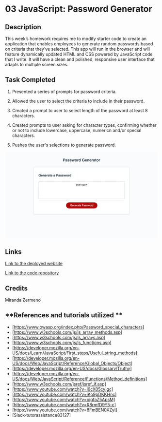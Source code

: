 # 03 JavaScript: Password Generator 

##  **Description**
This week’s homework requires me to modify starter code to create an application that enables employees to generate random passwords based on criteria that they’ve selected. This app will run in the browser and will feature dynamically updated HTML and CSS powered by JavaScript code that I write. It will have a clean and polished, responsive user interface that adapts to multiple screen sizes.

## **Task Completed**
 1. Presented a series of prompts for password criteria.

 2. Allowed the user to select the criteria to include in their password. 

 3. Created a prompt to user to select length of the password at least 8 characters.

 4. Created prompts to user asking for character types, confirming whether or not to include lowercase, uppercase, numericn and/or special characters.

 5. Pushes the user's selections to generate password.

![Password Generator](https://raw.githubusercontent.com/Zermeno94/password-generator/main/Password%20Generator%20.png)


## **Links**

 [Link to the deployed website](https://zermeno94.github.io/password-generator/)

 [Link to the code repository](https://github.com/Zermeno94/password-generator)

## **Credits**
Miranda Zermeno

## **References and tutorials utilized **
* [https://www.owasp.org/index.php/Password_special_characters] 
* [https://www.w3schools.com/js/js_array_methods.asp]
* [https://www.w3schools.com/js/js_arrays.asp]
* [https://www.w3schools.com/js/js_functions.asp]
* [https://developer.mozilla.org/en-US/docs/Learn/JavaScript/First_steps/Useful_string_methods]
* [https://developer.mozilla.org/en-US/docs/Web/JavaScript/Reference/Global_Objects/Object]
* [https://developer.mozilla.org/en-US/docs/Glossary/Truthy]
* [https://developer.mozilla.org/en-US/docs/Web/JavaScript/Reference/Functions/Method_definitions]
* [https://www.w3schools.com/jsref/jsref_if.asp]
* [https://www.youtube.com/watch?v=i6cX05cyIgc]
* [https://www.youtube.com/watch?v=iKo9pDKKHnc]
* [https://www.youtube.com/watch?v=oigfaZ5ApsM]
* [https://www.youtube.com/watch?v=R8rmfD9Y5-c]
* [https://www.youtube.com/watch?v=8FmBEN0XZyI]
* [Slack-tutorassistance83127]




